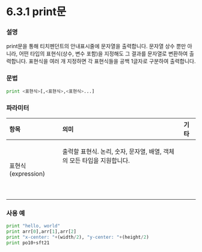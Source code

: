 ﻿# 6.3.1 print문

### 설명

print문을 통해 티치펜던트의 안내표시줄에 문자열을 출력합니다. 문자열 상수 뿐만 아니라, 어떤 타입의 표현식(상수, 변수 포함)을 지정해도 그 결과를 문자열로 변환하여 출력합니다. 표현식을 여러 개 지정하면 각 표현식들을 공백 1글자로 구분하여 출력합니다.

### 문법

```python
print <표현식>[,<표현식>,<표현식>...]
```


### 파라미터

<table>
  <thead>
    <tr>
      <th style="text-align:left">항목</th>
      <th style="text-align:left">의미</th>
      <th style="text-align:left">기타</th>
    </tr>
  </thead>
  <tbody>
    <tr>
      <td style="text-align:left">표현식 (expression)</td>
      <td style="text-align:left">
        <p>출력할 표현식. 논리, 숫자, 문자열, 배열, 객체의 모든 타입을 지원합니다.
          <br
          />
        </p>
        <p>
          <br />
        </p>
        <p>
          <br />
        </p>
      </td>
      <td style="text-align:left"></td>
    </tr>
  </tbody>
</table>

### 사용 예

```python
print "hello, world"
print arr[0],arr[1],arr[2]
print "x-center: "+(width/2), "y-center: "+(height/2)
print po10+sft21
```
